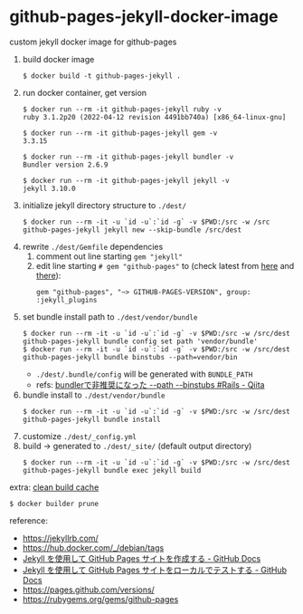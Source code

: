# github-pages-jekyll-docker-image
custom jekyll docker image for github-pages

1. build docker image
    ```
    $ docker build -t github-pages-jekyll .
    ```
2. run docker container, get version
    ```
    $ docker run --rm -it github-pages-jekyll ruby -v
    ruby 3.1.2p20 (2022-04-12 revision 4491bb740a) [x86_64-linux-gnu]

    $ docker run --rm -it github-pages-jekyll gem -v
    3.3.15

    $ docker run --rm -it github-pages-jekyll bundler -v
    Bundler version 2.6.9

    $ docker run --rm -it github-pages-jekyll jekyll -v
    jekyll 3.10.0
    ```
3. initialize jekyll directory structure to `./dest/`
    ```
    $ docker run --rm -it -u `id -u`:`id -g` -v $PWD:/src -w /src github-pages-jekyll jekyll new --skip-bundle /src/dest
    ```
4. rewrite `./dest/Gemfile` dependencies
   1. comment out line starting `gem "jekyll"`
   2. edit line starting `# gem "github-pages"` to (check latest from [here](https://pages.github.com/versions/) and [there](https://rubygems.org/gems/github-pages)):
        ```
        gem "github-pages", "~> GITHUB-PAGES-VERSION", group: :jekyll_plugins
        ```
5. set bundle install path to `./dest/vendor/bundle`
    ```
    $ docker run --rm -it -u `id -u`:`id -g` -v $PWD:/src -w /src/dest github-pages-jekyll bundle config set path 'vendor/bundle'
    $ docker run --rm -it -u `id -u`:`id -g` -v $PWD:/src -w /src/dest github-pages-jekyll bundle binstubs --path=vendor/bin
    ```
    - `./dest/.bundle/config` will be generated with `BUNDLE_PATH`
    - refs: [bundlerで非推奨になった --path --binstubs #Rails - Qiita](https://qiita.com/devzooiiooz/items/8babd82f780f01812f9d)
6. bundle install to `./dest/vendor/bundle`
    ```
    $ docker run --rm -it -u `id -u`:`id -g` -v $PWD:/src -w /src/dest github-pages-jekyll bundle install
    ```
7. customize `./dest/_config.yml`
8. build -> generated to `./dest/_site/` (default output directory)
    ```
    $ docker run --rm -it -u `id -u`:`id -g` -v $PWD:/src -w /src/dest github-pages-jekyll bundle exec jekyll build
    ```

extra: [clean build cache](https://docs.docker.com/reference/cli/docker/builder/prune/)

```
$ docker builder prune
```

reference:

- https://jekyllrb.com/
- https://hub.docker.com/_/debian/tags
- [Jekyll を使用して GitHub Pages サイトを作成する - GitHub Docs](https://docs.github.com/ja/pages/setting-up-a-github-pages-site-with-jekyll/creating-a-github-pages-site-with-jekyll)
- [Jekyll を使用して GitHub Pages サイトをローカルでテストする - GitHub Docs](https://docs.github.com/ja/pages/setting-up-a-github-pages-site-with-jekyll/testing-your-github-pages-site-locally-with-jekyll)
- https://pages.github.com/versions/
- https://rubygems.org/gems/github-pages
